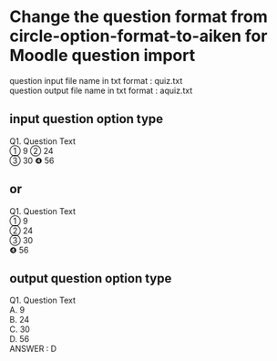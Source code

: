 # Change the question format from circle-option-format-to-aiken for Moodle question import
question input file name in txt format : quiz.txt  
question output file name in txt format : aquiz.txt

## input question option type  
Q1. Question Text  
① 9 ② 24  
③ 30 ❹ 56  
## or
Q1. Question Text  
① 9    
② 24  
③ 30   
❹ 56  
## output question option type
Q1. Question Text  
A. 9   
B. 24  
C. 30   
D. 56  
ANSWER : D
